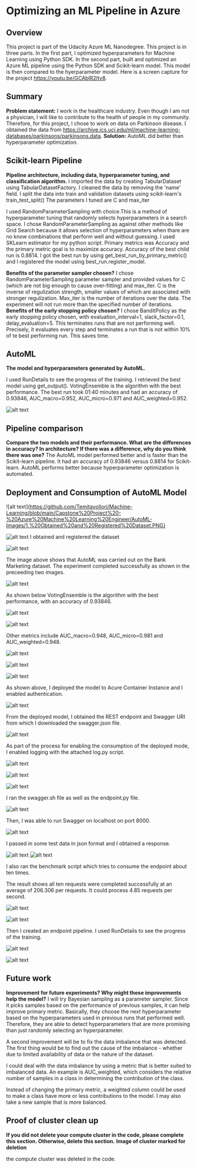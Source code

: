# Optimizing an ML Pipeline in Azure

## Overview
This project is part of the Udacity Azure ML Nanodegree. This project is in three parts. In the first part, I optimized hyperparameters for Machine Learning using Python SDK. In the second part, built and optimized an Azure ML pipeline using the Python SDK and Scikit-learn model. This model is then compared to the hyerparameter model. Here is a screen capture for the project https://youtu.be/GCAblR2ltv8.

## Summary
**Problem statement:**
I work in the healthcare industry. Even though I am not a physician, I will like to contribute to the health of people in my community. Therefore, for this project, I chose to work on data on Parkinson disease. I obtained the data from https://archive.ics.uci.edu/ml/machine-learning-databases/parkinsons/parkinsons.data.
**Solution:**
AutoML did better than hyperparameter optimization.

## Scikit-learn Pipeline
**Pipeline architecture, including data, hyperparameter tuning, and classification algorithm.**
I imported the data by creating TabularDataset using TabularDatasetFactory. I cleaned the data by removing the 'name' field. 
I split the data into train and validation datasets using scikit-learn's train_test_split()
The parameters I tuned are C and max_iter

I used RandomParameterSampling with choice.This is a method of hyperparameter tuning that randomly selects hyperparameters in a search space. I chose RandomParameterSampling as against other methods like Grid Search because it allows selection of hyperparameters when thare are no know combinations that perform well and without guessing.
I used SKLearn estimator for my python script. Primary metrics was Accuracy and the primary metric goal is to maximize accuracy. Accuracy of the best child run is 0.8814.
I got the best run by using get_best_run_by_primary_metric() and I registered the model using best_run.register_model.

**Benefits of the parameter sampler chosen?**
I chose RandomParameterSampling parameter sampler and provided values for C (which are not big enough to cause over-fitting) and max_iter. C is the inverse of regulization strength, smaller values of which are associated with stronger regulization. Max_iter is the number of iterations over the data. The experiment will not run more than the specified number of iterations. 
**Benefits of the early stopping policy chosen?**
I chose BanditPolicy as the early stopping policy chosen, with evaluation_interval=1, slack_factor=0.1, delay_evaluation=5. This terminates runs that are not performing well. Precisely, it evaluates every step and terminates a run that is not within 10% of te best performing run. This saves time.

## AutoML
**The model and hyperparameters generated by AutoML.**

I used RunDetails to see the progress of the training. I retrieved the best model using get_output(). VotingEnsemble is the algorithm with the best performance. The best run took 01:40 minutes and had an accuracy of 0.93846,  AUC_macro=0.952, AUC_micro=0.971 and AUC_weighted=0.952.

![alt text](https://github.com/TemitayoIlori/Machine-Learning/blob/main/AZMLND_Optimizing_a_Pipeline_in_Azure-Starter_Files/VotingEnsemble.png)


## Pipeline comparison
**Compare the two models and their performance. What are the differences in accuracy? In architecture? If there was a difference, why do you think there was one?**
The AutoML model performed better and is faster than the Scikit-learn pipeline. It had an accuracy of 0.93846 versus 0.8814 for Scikit-learn. AutoML performs better because hyperparameter optimization is automated.


## Deployment and Consumption of AutoML Model
![alt text](https://github.com/TemitayoIlori/Machine-Learning/blob/main/Capstone%20Project%20-%20Azure%20Machine%20Learning%20Engineer/AutoML-Images/1.%20Obtained%20and%20Registered%20Dataset.PNG}

![alt text](https://github.com/TemitayoIlori/Machine-Learning/blob/main/Capstone%20Project%20-%20Azure%20Machine%20Learning%20Engineer/AutoML-Images/2.%20Registered%20Dataset.PNG)
I obtained and registered the dataset

![alt text](https://github.com/TemitayoIlori/Machine-Learning/blob/main/Capstone%20Project%20-%20Azure%20Machine%20Learning%20Engineer/AutoML-Images/4.%20AML%20Running.png)

The image above shows that AutoML was carried out on the Bank Marketing dataset. The experiment completed successfully as shown in the preceeding two images.

![alt text](https://github.com/TemitayoIlori/Machine-Learning/blob/main/Capstone%20Project%20-%20Azure%20Machine%20Learning%20Engineer/AutoML-Images/5.%20Experiment%20Completed.png)

As shown below VotingEnsemble is the algorithm with the best performance, with an accuracy of 0.93846. 

![alt text](https://github.com/TemitayoIlori/Machine-Learning/blob/main/Capstone%20Project%20-%20Azure%20Machine%20Learning%20Engineer/AutoML-Images/6.%20Best%20Model.png)

![alt text](https://github.com/TemitayoIlori/Machine-Learning/blob/main/Capstone%20Project%20-%20Azure%20Machine%20Learning%20Engineer/AutoML-Images/7.%20Best%20Model%20-%20Other%20Metrics.png)

Other metrics include AUC_macro=0.948, AUC_micro=0.981 and AUC_weighted=0.948.

![alt text](https://github.com/TemitayoIlori/Machine-Learning/blob/main/Capstone%20Project%20-%20Azure%20Machine%20Learning%20Engineer/AutoML-Images/8.%20Deployment.png)

![alt text](https://github.com/TemitayoIlori/Machine-Learning/blob/main/Capstone%20Project%20-%20Azure%20Machine%20Learning%20Engineer/AutoML-Images/9.%20Deployed%20Model.png)

![alt text](https://github.com/TemitayoIlori/Machine-Learning/blob/main/Capstone%20Project%20-%20Azure%20Machine%20Learning%20Engineer/AutoML-Images/10.%20Endpoint%20showing%20ACI%20Compute%20Type.png)

As shown above, I deployed the model to Acure Container Instance and I enabled authentication. 


![alt text](https://github.com/TemitayoIlori/Machine-Learning/blob/main/Capstone%20Project%20-%20Azure%20Machine%20Learning%20Engineer/AutoML-Images/12.%20Application%20Insights%20Enabled.png)


From the deployed model, I obtained the REST endpoint and Swagger URI from which I downloaded the swagger.json file.

![alt text](https://github.com/TemitayoIlori/Machine-Learning/blob/main/Capstone%20Project%20-%20Azure%20Machine%20Learning%20Engineer/AutoML-Images/11.%20Enable%20Logging%20-%20Logs.py.png)

As part of the process for enabling the consumption of the deployed mode, I enabled logging with the attached log.py script. 

![alt text](https://github.com/TemitayoIlori/Machine-Learning/blob/main/Capstone%20Project%20-%20Azure%20Machine%20Learning%20Engineer/AutoML-Images/13.%20Application%20Insights.png)

![alt text](https://github.com/TemitayoIlori/Machine-Learning/blob/main/Capstone%20Project%20-%20Azure%20Machine%20Learning%20Engineer/AutoML-Images/14.%20Swagger.png)

![alt text](https://github.com/TemitayoIlori/Machine-Learning/blob/main/Capstone%20Project%20-%20Azure%20Machine%20Learning%20Engineer/AutoML-Images/15.%20Swagger.png)

I ran the swagger.sh file as well as the endpoint.py file. 

![alt text](https://github.com/TemitayoIlori/Machine-Learning/blob/main/Capstone%20Project%20-%20Azure%20Machine%20Learning%20Engineer/AutoML-Images/16.%20Swagger%20on%20localhost.png)

Then, I was able to run Swagger on localhost on port 8000. 

![alt text](https://github.com/TemitayoIlori/Machine-Learning/blob/main/Capstone%20Project%20-%20Azure%20Machine%20Learning%20Engineer/AutoML-Images/17.%20endpoint.py%20run.png)

I passed in some test data in json format and I obtained a response.

![alt text](https://github.com/TemitayoIlori/Machine-Learning/blob/main/Capstone%20Project%20-%20Azure%20Machine%20Learning%20Engineer/AutoML-Images/18.%20Benchmark.png)
![alt text](https://github.com/TemitayoIlori/Machine-Learning/blob/main/Capstone%20Project%20-%20Azure%20Machine%20Learning%20Engineer/AutoML-Images/19.%20Benchmark%20Summary.png)

I also ran the benchmark script which tries to consume the endpoint about ten times.

The result shows all ten requests were completed successfully at an average of 206.306 per requests. It could process 4.85 requests per second.

![alt text](https://github.com/TemitayoIlori/Machine-Learning/blob/main/Capstone%20Project%20-%20Azure%20Machine%20Learning%20Engineer/AutoML-Images/20.%20Pipeline.png)

![alt text](https://github.com/TemitayoIlori/Machine-Learning/blob/main/Capstone%20Project%20-%20Azure%20Machine%20Learning%20Engineer/AutoML-Images/21.%20Pipeline%20Created.png)


Then I created an endpoint pipeline. I used RunDetails to see the progress of the training. 

![alt text](https://github.com/TemitayoIlori/Machine-Learning/blob/main/Capstone%20Project%20-%20Azure%20Machine%20Learning%20Engineer/AutoML-Images/22.%20Published%20Pipeline%20Active%20Status.png)


![alt text](https://github.com/TemitayoIlori/Machine-Learning/blob/main/Capstone%20Project%20-%20Azure%20Machine%20Learning%20Engineer/AutoML-Images/23.%20RunDetails.png)

## Future work
**Improvement for future experiments? Why might these improvements help the model?**
I will try Bayesian sampling as a parameter sampler. Since it picks samples based on the performance of previous samples, it can help improve primary metric. Basically, they choose the next hyperparameter based on the hyperparameters used in previous runs that performed well. Therefore, they are able to detect hyperparameters that are more promising than just randomly selecting an hyperparameter.

A second improvement will be to fix the data imbalance that was detected. The first thing would be to find out the cause of the imbalance - whether due to limited availability of data or the nature of the dataset. 

I could deal with the data imbalance by using a metric that is better suited to imbalanced data. An example is AUC_weighted, which considers the relative number of samples in a class in determining the contribution of the class.

Instead of changing the primary metric, a weighted column could be used to make a class have more or less contributions to the model. I may also take a new sample that is more balanced.



## Proof of cluster clean up
**If you did not delete your compute cluster in the code, please complete this section. Otherwise, delete this section.**
**Image of cluster marked for deletion**

the compute cluster was deleted in the code.
